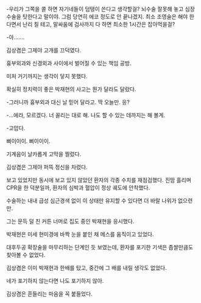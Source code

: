 -우리가 그쪽을 콜 하면 자기네들이 덤탱이 쓴다고 생각할걸? 뇌수술 잘못해 놓고 심장 수술을 탓한다고 말이야. 그럼 당연히 에코 정도로 안 끝나겠지. 최소 조영술은 해야 한다면서 난리 칠 테고, 말싸움에 검사까지 다 하면 최소한 1시간은 잡아먹을걸?

-아…….

김상겸은 그제야 고개를 끄덕였다.

흉부외과와 신경외과 사이에서 벌어질 수 있는 책임 공방.

미처 거기까지는 생각이 닿지 못했다.

확실히 정치력이 좋은 박재현의 사고는 뭔가 달라도 달랐다.

-그러니까 흉부외과 대신 날 믿어 달라고. 딱 오늘만. 응?

-…에라, 모르겠다. 너 꼴리는 대로 해. 나도 할 수 있는 데까지는 해 볼게.

-고맙다.

삐이이이. 삐이이이.

기계음이 날카롭게 고막을 찔렀다.

김상겸은 그제야 퍼뜩 정신을 차렸다.

보고 있었지만 동시에 보고 있지 않았던 환자의 각종 수치를 재점검했다. 진땀 흘리며 CPR을 한 덕분일까, 환자의 심박과 혈압이 정상 궤도에 안착했다.

수술하는 내내 급성 심근경색 없이 이 상태만 유지할 수 있다면 더 바랄 나위가 없으련만.

그는 문득 덜 친 커튼 너머로 집도 중인 박재현을 응시했다.

박재현은 미세 현미경에 바짝 눈을 붙인 채 메스를 움직이고 있었다.

대후두공 확장술을 마무리하는 단계인 듯 보였는데, 환자를 포기한 기색은 좁쌀만큼도 찾아볼 수 없었다.

김상겸은 이미 박재현과 한배를 탔고, 중간에 그 배를 내릴 생각도 없었다.

네가 포기하지 않는다면 나도 포기하지 않아.

김상겸은 흔들리는 마음을 꼭 붙들었다.